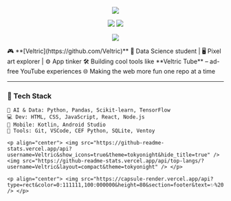 <!-- Retro Pixel Art Theme -->

<p align="center">
  <img src="https://capsule-render.vercel.app/api?type=rect&color=0:000000,100:111111&height=150&section=header&text=👾%20Welcome%20to%20Veltric's%20Arcade%20Zone!%20👾&fontColor=FFD700&fontSize=30&fontAlignY=35" />
</p>

<p align="center"> <img src="https://github-readme-stats.vercel.app/api?username=Veltric&show_icons=true&theme=tokyonight&hide_title=true" /> <img src="https://github-readme-stats.vercel.app/api/top-langs/?username=Veltric&layout=compact&theme=tokyonight" /> </p>

<p align="center"> <img src="https://capsule-render.vercel.app/api?type=rect&color=0:111111,100:000000&height=80&section=footer&text=✨%20Keep%20Hacking%20in%20Pixel%20Style!%20✨&fontColor=FFD700&fontSize=20" /> </p>
🎮 **[Veltric](https://github.com/Veltric)**  
🧠 Data Science student | 🖥️ Pixel art explorer | ⚙️ App tinker  
🛠️ Building cool tools like **Veltric Tube** – ad-free YouTube experiences  
🌐 Making the web more fun one repo at a time  

---

### 🧱 Tech Stack

```text
🧠 AI & Data: Python, Pandas, Scikit-learn, TensorFlow  
💻 Dev: HTML, CSS, JavaScript, React, Node.js  
📱 Mobile: Kotlin, Android Studio  
🧰 Tools: Git, VSCode, CEF Python, SQLite, Ventoy  

<p align="center"> <img src="https://github-readme-stats.vercel.app/api?username=Veltric&show_icons=true&theme=tokyonight&hide_title=true" /> <img src="https://github-readme-stats.vercel.app/api/top-langs/?username=Veltric&layout=compact&theme=tokyonight" /> </p>

<p align="center"> <img src="https://capsule-render.vercel.app/api?type=rect&color=0:111111,100:000000&height=80&section=footer&text=✨%20Keep%20Hacking%20in%20Pixel%20Style!%20✨&fontColor=FFD700&fontSize=20" /> </p>

